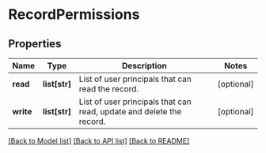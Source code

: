 # RecordPermissions

## Properties
Name | Type | Description | Notes
------------ | ------------- | ------------- | -------------
**read** | **list[str]** | List of user principals that can read the record. | [optional] 
**write** | **list[str]** | List of user principals that can read, update and delete the record. | [optional] 

[[Back to Model list]](../README.md#documentation-for-models) [[Back to API list]](../README.md#documentation-for-api-endpoints) [[Back to README]](../README.md)


